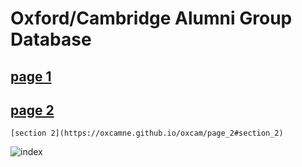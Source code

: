 # Oxford/Cambridge Alumni Group Database

## [page 1](https://oxcamne.github.io/oxcam/page_1)

## [page 2](page_2)

    [section 2](https://oxcamne.github.io/oxcam/page_2#section_2)

![index](/images/index.png)
